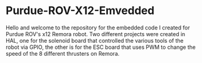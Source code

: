 # Purdue-ROV-X12-Emvedded
Hello and welcome to the repository for the embedded code I created for Purdue ROV's x12 Remora robot. Two different projects were created in HAL, one for the solenoid board that controlled the various tools of the robot via GPIO, the other is for the ESC board that uses PWM to change the speed of the 8 different thrusters on Remora.
